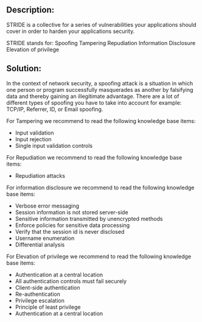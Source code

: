 ## Description:

STRIDE is a collective for a series of vulnerabilities your applications should
cover in order to harden your applications security.

STRIDE stands for:
Spoofing
Tampering
Repudiation
Information Disclosure
Elevation of privilege

## Solution:

In the context of network security, a spoofing attack is a situation in which one person
or program successfully masquerades as another by falsifying data and thereby gaining an
illegitimate advantage. There are a lot of different types of spoofing you have to take
into account for example: TCP/IP, Referrer, ID, or Email spoofing.

For Tampering we recommend to read the following knowledge base items:

- Input validation
- Input rejection
- Single input validation controls

For Repudiation we recommend to read the following knowledge base items:

- Repudiation attacks

For information disclosure we recommend to read the following knowledge base items:

- Verbose error messaging
- Session information is not stored server-side
- Sensitive information transmitted by unencrypted methods
- Enforce policies for sensitive data processing
- Verify that the session id is never disclosed
- Username enumeration
- Differential analysis

For Elevation of privilege we recommend to read the following knowledge base items:

- Authentication at a central location
- All authentication controls must fail securely
- Client-side authentication
- Re-authentication
- Privilege escalation
- Principle of least privilege
- Authentication at a central location
